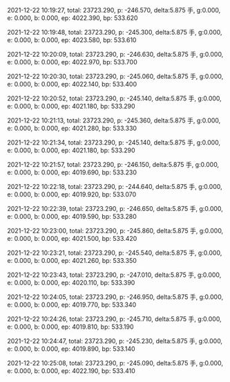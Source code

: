 2021-12-22 10:19:27, total: 23723.290, p: -246.570, delta:5.875 手, g:0.000, e: 0.000, b: 0.000, ep: 4022.390, bp: 533.620

2021-12-22 10:19:48, total: 23723.290, p: -245.300, delta:5.875 手, g:0.000, e: 0.000, b: 0.000, ep: 4023.580, bp: 533.610

2021-12-22 10:20:09, total: 23723.290, p: -246.630, delta:5.875 手, g:0.000, e: 0.000, b: 0.000, ep: 4022.970, bp: 533.700

2021-12-22 10:20:30, total: 23723.290, p: -245.060, delta:5.875 手, g:0.000, e: 0.000, b: 0.000, ep: 4022.140, bp: 533.400

2021-12-22 10:20:52, total: 23723.290, p: -245.140, delta:5.875 手, g:0.000, e: 0.000, b: 0.000, ep: 4021.180, bp: 533.290

2021-12-22 10:21:13, total: 23723.290, p: -245.360, delta:5.875 手, g:0.000, e: 0.000, b: 0.000, ep: 4021.280, bp: 533.330

2021-12-22 10:21:34, total: 23723.290, p: -245.140, delta:5.875 手, g:0.000, e: 0.000, b: 0.000, ep: 4021.180, bp: 533.290

2021-12-22 10:21:57, total: 23723.290, p: -246.150, delta:5.875 手, g:0.000, e: 0.000, b: 0.000, ep: 4019.690, bp: 533.230

2021-12-22 10:22:18, total: 23723.290, p: -244.640, delta:5.875 手, g:0.000, e: 0.000, b: 0.000, ep: 4019.920, bp: 533.070

2021-12-22 10:22:39, total: 23723.290, p: -246.650, delta:5.875 手, g:0.000, e: 0.000, b: 0.000, ep: 4019.590, bp: 533.280

2021-12-22 10:23:00, total: 23723.290, p: -245.860, delta:5.875 手, g:0.000, e: 0.000, b: 0.000, ep: 4021.500, bp: 533.420

2021-12-22 10:23:21, total: 23723.290, p: -245.540, delta:5.875 手, g:0.000, e: 0.000, b: 0.000, ep: 4021.260, bp: 533.350

2021-12-22 10:23:43, total: 23723.290, p: -247.010, delta:5.875 手, g:0.000, e: 0.000, b: 0.000, ep: 4020.110, bp: 533.390

2021-12-22 10:24:05, total: 23723.290, p: -246.950, delta:5.875 手, g:0.000, e: 0.000, b: 0.000, ep: 4019.770, bp: 533.340

2021-12-22 10:24:26, total: 23723.290, p: -245.710, delta:5.875 手, g:0.000, e: 0.000, b: 0.000, ep: 4019.810, bp: 533.190

2021-12-22 10:24:47, total: 23723.290, p: -245.230, delta:5.875 手, g:0.000, e: 0.000, b: 0.000, ep: 4019.890, bp: 533.140

2021-12-22 10:25:08, total: 23723.290, p: -245.090, delta:5.875 手, g:0.000, e: 0.000, b: 0.000, ep: 4022.190, bp: 533.410